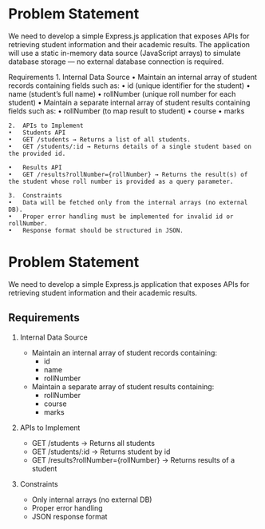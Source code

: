 # Problem Statement

We need to develop a simple Express.js application that exposes APIs for retrieving student information and their academic results. The application will use a static in-memory data source (JavaScript arrays) to simulate database storage — no external database connection is required.

Requirements
	1.	Internal Data Source
	•	Maintain an internal array of student records containing fields such as:
	•	id (unique identifier for the student)
	•	name (student’s full name)
	•	rollNumber (unique roll number for each student)
	•	Maintain a separate internal array of student results containing fields such as:
	•	rollNumber (to map result to student)
	•	course
	•	marks

	2.	APIs to Implement
	•	Students API
	•	GET /students → Returns a list of all students.
	•	GET /students/:id → Returns details of a single student based on the provided id.
	
	•	Results API
	•	GET /results?rollNumber={rollNumber} → Returns the result(s) of the student whose roll number is provided as a query parameter.
	
	3.	Constraints
	•	Data will be fetched only from the internal arrays (no external DB).
	•	Proper error handling must be implemented for invalid id or rollNumber.
	•	Response format should be structured in JSON.


# Problem Statement

We need to develop a simple Express.js application that exposes APIs for retrieving student information and their academic results.

## Requirements
1. Internal Data Source
   - Maintain an internal array of student records containing:
     - id
     - name
     - rollNumber
   - Maintain a separate array of student results containing:
     - rollNumber
     - course
     - marks

2. APIs to Implement
   - GET /students → Returns all students
   - GET /students/:id → Returns student by id
   - GET /results?rollNumber={rollNumber} → Returns results of a student

3. Constraints
   - Only internal arrays (no external DB)
   - Proper error handling
   - JSON response format

